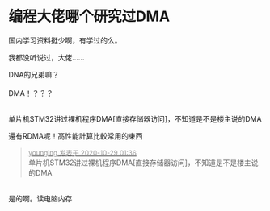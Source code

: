 # 编程大佬哪个研究过DMA


国内学习资料挺少啊，有学过的么。

我都没听说过，大佬......

DNA的兄弟嘛？<br />
<br />
DMA！？？？<br />
<br />
<img src="static/image/smiley/default/lol.gif" smilieid="12" border="0" alt="" /><img src="static/image/smiley/default/lol.gif" smilieid="12" border="0" alt="" /><img src="static/image/smiley/default/lol.gif" smilieid="12" border="0" alt="" /><br />


单片机STM32讲过裸机程序DMA[直接存储器访问]，不知道是不是楼主说的DMA

還有RDMA呢！高性能計算比較常用的東西

<div class="quote"><blockquote><font size="2"><a href="https://www.hostloc.com/forum.php?mod=redirect&amp;goto=findpost&amp;pid=9367177&amp;ptid=759627" target="_blank"><font color="#999999">younging 发表于 2020-10-29 01:36</font></a></font><br />
单片机STM32讲过裸机程序DMA[直接存储器访问]，不知道是不是楼主说的DMA</blockquote></div><br />
是的啊。读电脑内存
